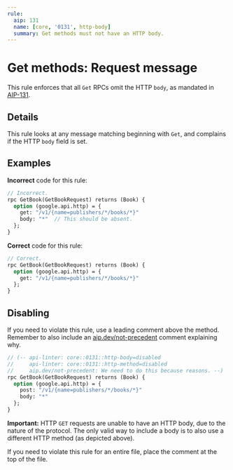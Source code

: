 ```yaml
---
rule:
  aip: 131
  name: [core, '0131', http-body]
  summary: Get methods must not have an HTTP body.
---
```


# Get methods: Request message

This rule enforces that all `Get` RPCs omit the HTTP `body`, as mandated in
[AIP-131][].

## Details

This rule looks at any message matching beginning with `Get`, and complains if
the HTTP `body` field is set.

## Examples

**Incorrect** code for this rule:

```proto
// Incorrect.
rpc GetBook(GetBookRequest) returns (Book) {
  option (google.api.http) = {
    get: "/v1/{name=publishers/*/books/*}"
    body: "*"  // This should be absent.
  };
}
```

**Correct** code for this rule:

```proto
// Correct.
rpc GetBook(GetBookRequest) returns (Book) {
  option (google.api.http) = {
    get: "/v1/{name=publishers/*/books/*}"
  };
}
```

## Disabling

If you need to violate this rule, use a leading comment above the method.
Remember to also include an [aip.dev/not-precedent][] comment explaining why.

```proto
// (-- api-linter: core::0131::http-body=disabled
//     api-linter: core::0131::http-method=disabled
//     aip.dev/not-precedent: We need to do this because reasons. --)
rpc GetBook(GetBookRequest) returns (Book) {
  option (google.api.http) = {
    post: "/v1/{name=publishers/*/books/*}"
    body: "*"
  };
}
```

**Important:** HTTP `GET` requests are unable to have an HTTP body, due to the
nature of the protocol. The only valid way to include a body is to also use a
different HTTP method (as depicted above).

If you need to violate this rule for an entire file, place the comment at the
top of the file.

[aip-131]: https://aip.dev/131
[aip.dev/not-precedent]: https://aip.dev/not-precedent

